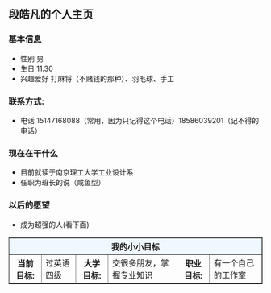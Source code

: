 
## 段皓凡的个人主页
### 基本信息
- 性别 男
- 生日 11.30
- 兴趣爱好 打麻将（不赌钱的那种）、羽毛球、手工

### 联系方式:
- 电话 15147168088（常用，因为只记得这个电话）18586039201（记不得的电话）

### 现在在干什么
- 目前就读于南京理工大学工业设计系
- 任职为班长的说（咸鱼型）

### 以后的愿望
- 成为超强的人(看下面)

<html>
<body>
<table border="1" align="center" cellpadding="10" width="800">
<tr>
    <th colspan="7" bgcolor="aliceblue" >我的小小目标</th>
</tr>
<tr>
    <th>当前目标:</th>
    <td> 过英语四级</td>
    <th>大学目标:</th>
    <td>交很多朋友，掌握专业知识</td>
    <th>职业目标:</th>
    <td>有一个自己的工作室</td>
</tr>


